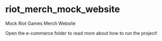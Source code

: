 # riot_merch_mock_website
Mock Riot Games Merch Website


Open the e-commerce folder to read more about how to run the project!
